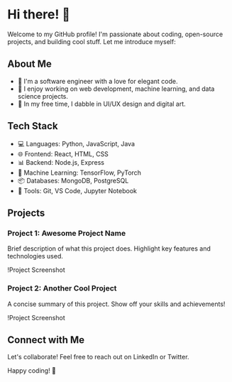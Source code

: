 # Hi there! 👋

Welcome to my GitHub profile! I'm passionate about coding, open-source projects, and building cool stuff. Let me introduce myself:

## About Me

- 🌟 I'm a software engineer with a love for elegant code.
- 🚀 I enjoy working on web development, machine learning, and data science projects.
- 🎨 In my free time, I dabble in UI/UX design and digital art.

## Tech Stack

- 💻 Languages: Python, JavaScript, Java
- 🌐 Frontend: React, HTML, CSS
- 📊 Backend: Node.js, Express
- 🤖 Machine Learning: TensorFlow, PyTorch
- 📦 Databases: MongoDB, PostgreSQL
- 🚀 Tools: Git, VS Code, Jupyter Notebook

## Projects

### Project 1: Awesome Project Name

Brief description of what this project does. Highlight key features and technologies used.

!Project Screenshot <!-- Replace with an actual screenshot -->

### Project 2: Another Cool Project

A concise summary of this project. Show off your skills and achievements!

!Project Screenshot <!-- Replace with an actual screenshot -->

## Connect with Me

Let's collaborate! Feel free to reach out on LinkedIn or Twitter.

Happy coding! 🚀
